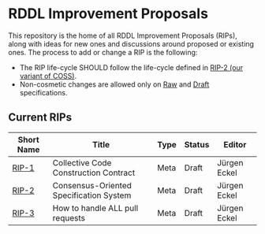 # RDDL Improvement Proposals

This repository is the home of all RDDL Improvement Proposals (RIPs), along with ideas for new ones and discussions around proposed or existing ones.
The process to add or change a RIP is the following:

- The RIP life-cycle SHOULD follow the life-cycle defined in [RIP-2 (our variant of COSS)](./RIP-2).
- Non-cosmetic changes are allowed only on [Raw](./RIP-2#raw-rips) and [Draft](./RIP-2#draft-rips) specifications.

## Current RIPs

Short Name   | Title                                                         | Type     | Status     | Editor
-------------|---------------------------------------------------------------|----------|------------|-------
[RIP-1](RIP-1)   | Collective Code Construction Contract                     | Meta     | Draft      | Jürgen Eckel
[RIP-2](RIP-2)   | Consensus-Oriented Specification System                   | Meta     | Draft      | Jürgen Eckel
[RIP-3](RIP-3)   | How to handle ALL pull requests                           | Meta     | Draft      | Jürgen Eckel

